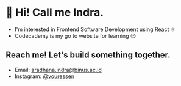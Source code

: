 # 👋 Hi! Call me Indra.
- I'm interested in Frontend Software Development using React ⚛️
- Codecademy is my go to website for learning 😉

## Reach me! Let's build something together.
- Email: aradhana.indra@binus.ac.id
- Instagram: [@vouressen](https://www.instagram.com/vouressen/)


